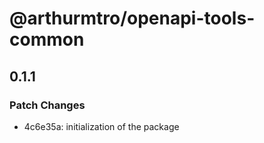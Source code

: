 # @arthurmtro/openapi-tools-common

## 0.1.1

### Patch Changes

- 4c6e35a: initialization of the package
